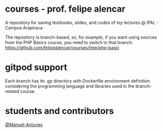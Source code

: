 # courses - prof. felipe alencar
A repository for saving textbooks, slides, and codes of my lectures @ IFAL - Campus Arapiraca

The repository is branch-based, so, for example, if you want using sources from the PHP Basics course, you need to switch to that branch:
https://github.com/felipealencar/courses/tree/php-basic

# gitpod support
Each branch has its .gp directory with Dockerfile environment definition considering the programming language and libraries used in the branch-related course.

# students and contributors
[@Manuel-Antunes](https://github.com/Manuel-Antunes)

